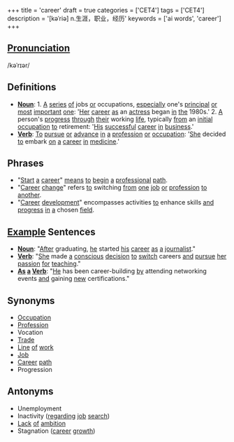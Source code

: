 +++
title = 'career'
draft = true
categories = ['CET4']
tags = ['CET4']
description = '[kəˈriə] n.生涯，职业，经历'
keywords = ['ai words', 'career']
+++

## [Pronunciation](/post/pronunciation/)
/kəˈrɪər/

## Definitions
- **[Noun](/post/noun/)**: 1. [A](/post/a/) [series](/post/series/) [of](/post/of/) jobs [or](/post/or/) occupations, [especially](/post/especially/) one's [principal](/post/principal/) [or](/post/or/) [most](/post/most/) [important](/post/important/) [one](/post/one/): '[Her](/post/her/) [career](/post/career/) [as](/post/as/) an [actress](/post/actress/) began [in](/post/in/) [the](/post/the/) 1980s.' 2. [A](/post/a/) person's [progress](/post/progress/) [through](/post/through/) [their](/post/their/) working [life](/post/life/), typically [from](/post/from/) an [initial](/post/initial/) [occupation](/post/occupation/) [to](/post/to/) retirement: '[His](/post/his/) [successful](/post/successful/) [career](/post/career/) [in](/post/in/) [business](/post/business/).'
- **[Verb](/post/verb/)**: [To](/post/to/) [pursue](/post/pursue/) [or](/post/or/) [advance](/post/advance/) [in](/post/in/) [a](/post/a/) [profession](/post/profession/) [or](/post/or/) [occupation](/post/occupation/): '[She](/post/she/) decided [to](/post/to/) embark [on](/post/on/) [a](/post/a/) [career](/post/career/) [in](/post/in/) [medicine](/post/medicine/).'

## Phrases
- "[Start](/post/start/) [a](/post/a/) [career](/post/career/)" [means](/post/means/) [to](/post/to/) [begin](/post/begin/) [a](/post/a/) [professional](/post/professional/) [path](/post/path/).
- "[Career](/post/career/) [change](/post/change/)" refers [to](/post/to/) switching [from](/post/from/) [one](/post/one/) [job](/post/job/) [or](/post/or/) [profession](/post/profession/) [to](/post/to/) [another](/post/another/).
- "[Career](/post/career/) [development](/post/development/)" encompasses activities [to](/post/to/) enhance skills [and](/post/and/) [progress](/post/progress/) [in](/post/in/) [a](/post/a/) chosen [field](/post/field/).

## [Example](/post/example/) Sentences
- **[Noun](/post/noun/)**: "[After](/post/after/) graduating, [he](/post/he/) started [his](/post/his/) [career](/post/career/) [as](/post/as/) [a](/post/a/) [journalist](/post/journalist/)."
- **[Verb](/post/verb/)**: "[She](/post/she/) made [a](/post/a/) [conscious](/post/conscious/) [decision](/post/decision/) [to](/post/to/) [switch](/post/switch/) careers [and](/post/and/) [pursue](/post/pursue/) [her](/post/her/) [passion](/post/passion/) [for](/post/for/) [teaching](/post/teaching/)."
- **[As](/post/as/) [a](/post/a/) [Verb](/post/verb/)**: "[He](/post/he/) has been career-building [by](/post/by/) attending networking events [and](/post/and/) gaining [new](/post/new/) certifications."

## Synonyms
- [Occupation](/post/occupation/)
- [Profession](/post/profession/)
- Vocation
- [Trade](/post/trade/)
- [Line](/post/line/) [of](/post/of/) [work](/post/work/)
- [Job](/post/job/)
- [Career](/post/career/) [path](/post/path/)
- Progression

## Antonyms
- Unemployment
- Inactivity ([regarding](/post/regarding/) [job](/post/job/) [search](/post/search/))
- [Lack](/post/lack/) [of](/post/of/) [ambition](/post/ambition/)
- Stagnation ([career](/post/career/) [growth](/post/growth/))
